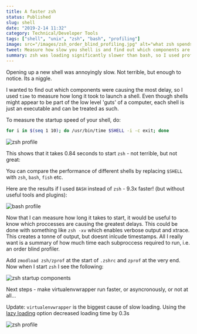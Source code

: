 ```yaml
---
title: A faster zsh
status: Published
slug: shell
date: "2019-2-14 11:32"
category: Technical/Developer Tools
tags: ["shell", "unix", "zsh", "bash", "profiling"]
image: src="/images/zsh_order_blind_profiling.jpg" alt="what zsh spends its time doing when it starts"
tweet: Measure how slow you shell is and find out which components are causing the biggest delays
summary: zsh was loading significantly slower than bash, so I used profiling to see what was slowing things down
---
```


Opening up a new shell was annoyingly slow. Not terrible, but enough to notice. Its a niggle.

I wanted to find out which components were causing the most delay, so I used
`time` to measure how long it took to launch a shell. Even though shells
might appear to be part of the low level 'guts' of a computer, each shell is
just an executable and can be treated as such.

To measure the startup speed of your shell, do:

```zsh
for i in $(seq 1 10); do /usr/bin/time $SHELL -i -c exit; done
```

![zsh profile](/static/images/zsh_startup_speed.jpg)

This shows that it takes 0.84 seconds to start `zsh` - not terrible, but not
great:

You can compare the performance of different shells by replacing `$SHELL` with
`zsh`, `bash`, `fish` etc.

Here are the results if I used `BASH` instead of `zsh` - 9.3x faster! (but
without useful tools and plugins):

![bash profile](/static/images/bash_startup_speed.jpg)

Now that I can measure how long it takes to start, it would be useful to know
which proccesses are causing the greatest delays. This could be done with
something like `zsh -xv` which enables verbose output and xtrace. This creates
a tonne of output, but doesnt inlcude timestamps. All I really want is
a summary of how much time each subproccess required to run, i.e. an order blind profiler.

Add `zmodload zsh/zprof` at the start of `.zshrc` and `zprof` at the very end.
Now when I start `zsh` I see the following:

![zsh startup components](/static/images/zsh_order_blind_profiling.jpg)

Next steps - make virtualenvwrapper run faster, or asyncronously, or
not at all...

Update:
`virtualenvwrapper` is the biggest cause of slow loading. Using the [lazy
loading](https://virtualenvwrapper.readthedocs.io/en/latest/install.html) option decreased loading time by 0.3s

![zsh profile](/static/images/zsh_startup_speed_lazy_load.jpg)
